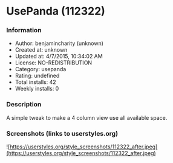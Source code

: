 # UsePanda (112322)

### Information
- Author: benjamincharity (unknown)
- Created at: unknown
- Updated at: 4/7/2015, 10:34:02 AM
- License: NO-REDISTRIBUTION
- Category: usepanda
- Rating: undefined
- Total installs: 42
- Weekly installs: 0


### Description
A simple tweak to make a 4 column view use all available space.


### Screenshots (links to userstyles.org)
![https://userstyles.org/style_screenshots/112322_after.jpeg](https://userstyles.org/style_screenshots/112322_after.jpeg)


